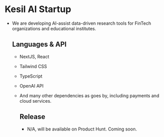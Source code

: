 # Kesil AI Startup 
- We are developing AI-assist data-driven research tools for FinTech organizations and educational institutes.

  ## Languages & API
  - NextJS, React
  - Tailwind CSS
   - TypeScript
  - OpenAI API
  - And many other dependencies as goes by, including payments and cloud services.
 
    ## Release
    - N/A, will be available on Product Hunt. Coming soon.

